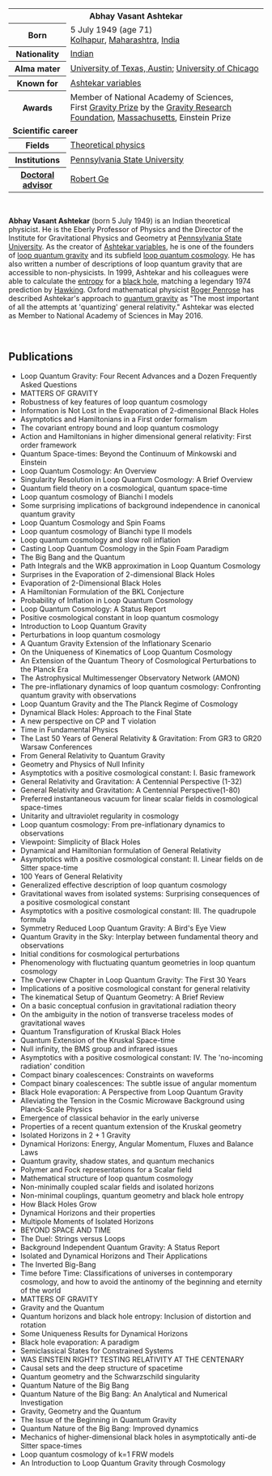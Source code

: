 <table class="infobox biography vcard">
<tbody>
<tr>
<th colspan="2">
<div class="fn">Abhay Vasant Ashtekar</div>
</th>
</tr>
<tr>
<th scope="row">Born</th>
<td>5 July 1949<span class="noprint ForceAgeToShow">&nbsp;(age&nbsp;71)</span><br />
<div class="birthplace"><a title="Kolhapur" href="https://en.wikipedia.org/wiki/Kolhapur">Kolhapur</a>,&nbsp;<a title="Maharashtra" href="https://en.wikipedia.org/wiki/Maharashtra">Maharashtra</a>,&nbsp;<a title="India" href="https://en.wikipedia.org/wiki/India">India</a></div>
</td>
</tr>
<tr>
<th scope="row">Nationality</th>
<td class="category"><a title="India" href="https://en.wikipedia.org/wiki/India">Indian</a></td>
</tr>
<tr>
<th scope="row">Alma&nbsp;mater</th>
<td><a class="mw-redirect" title="University of Texas, Austin" href="https://en.wikipedia.org/wiki/University_of_Texas,_Austin">University of Texas, Austin</a>;&nbsp;<a title="University of Chicago" href="https://en.wikipedia.org/wiki/University_of_Chicago">University of Chicago</a></td>
</tr>
<tr>
<th scope="row">Known&nbsp;for</th>
<td><a title="Ashtekar variables" href="https://en.wikipedia.org/wiki/Ashtekar_variables">Ashtekar variables</a></td>
</tr>
<tr>
<th scope="row">Awards</th>
<td>Member of National Academy of Sciences, First&nbsp;<a class="new" title="Gravity Prize (page does not exist)" href="https://en.wikipedia.org/w/index.php?title=Gravity_Prize&amp;action=edit&amp;redlink=1">Gravity Prize</a>&nbsp;by the&nbsp;<a title="Gravity Research Foundation" href="https://en.wikipedia.org/wiki/Gravity_Research_Foundation">Gravity Research Foundation</a>,&nbsp;<a title="Massachusetts" href="https://en.wikipedia.org/wiki/Massachusetts">Massachusetts</a>, Einstein Prize</td>
</tr>
<tr>
<td colspan="2"><strong>Scientific career</strong></td>
</tr>
<tr>
<th scope="row">Fields</th>
<td class="category"><a title="Theoretical physics" href="https://en.wikipedia.org/wiki/Theoretical_physics">Theoretical physics</a></td>
</tr>
<tr>
<th scope="row">Institutions</th>
<td><a title="Pennsylvania State University" href="https://en.wikipedia.org/wiki/Pennsylvania_State_University">Pennsylvania State University</a></td>
</tr>
<tr>
<th scope="row"><a title="Doctoral advisor" href="https://en.wikipedia.org/wiki/Doctoral_advisor">Doctoral advisor</a></th>
<td><a title="Robert Geroch" href="https://en.wikipedia.org/wiki/Robert_Geroch">Robert Ge</a></td>
</tr>
</tbody>
</table>
</br>
<p><strong>Abhay Vasant Ashtekar</strong>&nbsp;(born 5 July 1949) is an Indian theoretical physicist. He is the Eberly Professor of Physics and the Director of the Institute for Gravitational Physics and Geometry at&nbsp;<a title="" href="https://en.wikipedia.org/wiki/Pennsylvania_State_University">Pennsylvania State University</a>. As the creator of&nbsp;<a title="Ashtekar variables" href="https://en.wikipedia.org/wiki/Ashtekar_variables">Ashtekar variables</a>, he is one of the founders of&nbsp;<a title="Loop quantum gravity" href="https://en.wikipedia.org/wiki/Loop_quantum_gravity">loop quantum gravity</a>&nbsp;and its subfield&nbsp;<a title="Loop quantum cosmology" href="https://en.wikipedia.org/wiki/Loop_quantum_cosmology">loop quantum cosmology</a>.&nbsp;He has also written a number of descriptions of loop quantum gravity that are accessible to non-physicists. In 1999, Ashtekar and his colleagues were able to calculate the&nbsp;<a title="Entropy" href="https://en.wikipedia.org/wiki/Entropy">entropy</a>&nbsp;for a&nbsp;<a title="Black hole" href="https://en.wikipedia.org/wiki/Black_hole">black hole</a>, matching a legendary 1974 prediction by&nbsp;<a title="Stephen Hawking" href="https://en.wikipedia.org/wiki/Stephen_Hawking">Hawking</a>.&nbsp;Oxford mathematical physicist&nbsp;<a title="Roger Penrose" href="https://en.wikipedia.org/wiki/Roger_Penrose">Roger Penrose</a>&nbsp;has described Ashtekar's approach to&nbsp;<a title="Quantum gravity" href="https://en.wikipedia.org/wiki/Quantum_gravity">quantum gravity</a>&nbsp;as "The most important of all the attempts at 'quantizing' general relativity."&nbsp;Ashtekar was elected as Member to National Academy of Sciences in May 2016.</p>

</br>
<h2> Publications</h2>

<ul>

                             

 <li><a target="_blank" href="https://github.com/manjunath5496/Abhay-Ashtekar-Publications/blob/master/aba(1).pdf" style="text-decoration:none;">Loop Quantum Gravity:
Four Recent Advances and a Dozen Frequently Asked Questions</a></li>

 <li><a target="_blank" href="https://github.com/manjunath5496/Abhay-Ashtekar-Publications/blob/master/aba(2).pdf" style="text-decoration:none;">MATTERS OF GRAVITY</a></li>

<li><a target="_blank" href="https://github.com/manjunath5496/Abhay-Ashtekar-Publications/blob/master/aba(3).pdf" style="text-decoration:none;">Robustness of key features of loop quantum cosmology</a></li>
 <li><a target="_blank" href="https://github.com/manjunath5496/Abhay-Ashtekar-Publications/blob/master/aba(4).pdf" style="text-decoration:none;">Information is Not Lost in the Evaporation of 2-dimensional Black Holes</a></li>                              
<li><a target="_blank" href="https://github.com/manjunath5496/Abhay-Ashtekar-Publications/blob/master/aba(5).pdf" style="text-decoration:none;">Asymptotics and Hamiltonians in a First order formalism</a></li>
<li><a target="_blank" href="https://github.com/manjunath5496/Abhay-Ashtekar-Publications/blob/master/aba(6).pdf" style="text-decoration:none;">The covariant entropy bound and loop quantum cosmology</a></li>
 <li><a target="_blank" href="https://github.com/manjunath5496/Abhay-Ashtekar-Publications/blob/master/aba(7).pdf" style="text-decoration:none;">Action and Hamiltonians in higher dimensional general relativity: First order framework</a></li>

 <li><a target="_blank" href="https://github.com/manjunath5496/Abhay-Ashtekar-Publications/blob/master/aba(8).pdf" style="text-decoration:none;"> Quantum Space-times:
Beyond the Continuum of Minkowski and Einstein </a></li>
   <li><a target="_blank" href="https://github.com/manjunath5496/Abhay-Ashtekar-Publications/blob/master/aba(9).pdf" style="text-decoration:none;">Loop Quantum Cosmology: An Overview</a></li>
  
   
 <li><a target="_blank" href="https://github.com/manjunath5496/Abhay-Ashtekar-Publications/blob/master/aba(10).pdf" style="text-decoration:none;">Singularity Resolution in Loop Quantum Cosmology: A Brief Overview</a></li>                              
<li><a target="_blank" href="https://github.com/manjunath5496/Abhay-Ashtekar-Publications/blob/master/aba(11).pdf" style="text-decoration:none;">Quantum field theory on a cosmological, quantum space-time</a></li>
<li><a target="_blank" href="https://github.com/manjunath5496/Abhay-Ashtekar-Publications/blob/master/aba(12).pdf" style="text-decoration:none;">Loop quantum cosmology of Bianchi I models</a></li>
<li><a target="_blank" href="https://github.com/manjunath5496/Abhay-Ashtekar-Publications/blob/master/aba(13).pdf" style="text-decoration:none;">Some surprising implications of background independence in canonical quantum gravity</a></li>

<li><a target="_blank" href="https://github.com/manjunath5496/Abhay-Ashtekar-Publications/blob/master/aba(14).pdf" style="text-decoration:none;">Loop Quantum Cosmology and Spin Foams</a></li>
                              
<li><a target="_blank" href="https://github.com/manjunath5496/Abhay-Ashtekar-Publications/blob/master/aba(15).pdf" style="text-decoration:none;">Loop quantum cosmology of Bianchi type II models</a></li>

<li><a target="_blank" href="https://github.com/manjunath5496/Abhay-Ashtekar-Publications/blob/master/aba(16).pdf" style="text-decoration:none;">Loop quantum cosmology and slow roll inflation</a></li>

  <li><a target="_blank" href="https://github.com/manjunath5496/Abhay-Ashtekar-Publications/blob/master/aba(17).pdf" style="text-decoration:none;">Casting Loop Quantum Cosmology in the Spin Foam Paradigm</a></li>   
  
<li><a target="_blank" href="https://github.com/manjunath5496/Abhay-Ashtekar-Publications/blob/master/aba(18).pdf" style="text-decoration:none;">The Big Bang and the Quantum</a></li> 

  
<li><a target="_blank" href="https://github.com/manjunath5496/Abhay-Ashtekar-Publications/blob/master/aba(19).pdf" style="text-decoration:none;">Path Integrals and the WKB approximation in Loop Quantum Cosmology</a></li> 

<li><a target="_blank" href="https://github.com/manjunath5496/Abhay-Ashtekar-Publications/blob/master/aba(20).pdf" style="text-decoration:none;">Surprises in the Evaporation of 2-dimensional Black Holes</a></li>

<li><a target="_blank" href="https://github.com/manjunath5496/Abhay-Ashtekar-Publications/blob/master/aba(21).pdf" style="text-decoration:none;">Evaporation of 2-Dimensional Black Holes</a></li>
<li><a target="_blank" href="https://github.com/manjunath5496/Abhay-Ashtekar-Publications/blob/master/aba(22).pdf" style="text-decoration:none;">A Hamiltonian Formulation of the BKL Conjecture</a></li> 
 <li><a target="_blank" href="https://github.com/manjunath5496/Abhay-Ashtekar-Publications/blob/master/aba(23).pdf" style="text-decoration:none;">Probability of Inflation in Loop Quantum Cosmology</a></li> 
 

   <li><a target="_blank" href="https://github.com/manjunath5496/Abhay-Ashtekar-Publications/blob/master/aba(24).pdf" style="text-decoration:none;">Loop Quantum Cosmology: A Status Report</a></li>
 
   <li><a target="_blank" href="https://github.com/manjunath5496/Abhay-Ashtekar-Publications/blob/master/aba(25).pdf" style="text-decoration:none;">Positive cosmological constant in loop quantum cosmology</a></li>                              
 <li><a target="_blank" href="https://github.com/manjunath5496/Abhay-Ashtekar-Publications/blob/master/aba(26).pdf" style="text-decoration:none;">Introduction to Loop Quantum Gravity</a></li>
 <li><a target="_blank" href="https://github.com/manjunath5496/Abhay-Ashtekar-Publications/blob/master/aba(27).pdf" style="text-decoration:none;">Perturbations in loop quantum cosmology</a></li>
   
 
   <li><a target="_blank" href="https://github.com/manjunath5496/Abhay-Ashtekar-Publications/blob/master/aba(28).pdf" style="text-decoration:none;">A Quantum Gravity Extension of the Inflationary Scenario</a></li>
 
   <li><a target="_blank" href="https://github.com/manjunath5496/Abhay-Ashtekar-Publications/blob/master/aba(29).pdf" style="text-decoration:none;">On the Uniqueness of Kinematics of Loop Quantum Cosmology</a></li>                              

  <li><a target="_blank" href="https://github.com/manjunath5496/Abhay-Ashtekar-Publications/blob/master/aba(30).pdf" style="text-decoration:none;">An Extension of the Quantum Theory of Cosmological Perturbations to the Planck Era</a></li>
 
   <li><a target="_blank" href="https://github.com/manjunath5496/Abhay-Ashtekar-Publications/blob/master/aba(31).pdf" style="text-decoration:none;">The Astrophysical Multimessenger Observatory Network (AMON)</a></li> 
    <li><a target="_blank" href="https://github.com/manjunath5496/Abhay-Ashtekar-Publications/blob/master/aba(32).pdf" style="text-decoration:none;">The pre-inflationary dynamics of loop quantum cosmology: Confronting quantum gravity with observations</a></li> 

   <li><a target="_blank" href="https://github.com/manjunath5496/Abhay-Ashtekar-Publications/blob/master/aba(33).pdf" style="text-decoration:none;">Loop Quantum Gravity and the The Planck Regime of Cosmology</a></li>                              

  <li><a target="_blank" href="https://github.com/manjunath5496/Abhay-Ashtekar-Publications/blob/master/aba(34).pdf" style="text-decoration:none;">Dynamical Black Holes: Approach to the Final State</a></li> 
 
  <li><a target="_blank" href="https://github.com/manjunath5496/Abhay-Ashtekar-Publications/blob/master/aba(35).pdf" style="text-decoration:none;">A new perspective on CP and T violation</a></li> 

  <li><a target="_blank" href="https://github.com/manjunath5496/Abhay-Ashtekar-Publications/blob/master/aba(36).pdf" style="text-decoration:none;">Time in Fundamental Physics</a></li> 
 
<li><a target="_blank" href="https://github.com/manjunath5496/Abhay-Ashtekar-Publications/blob/master/aba(37).pdf" style="text-decoration:none;">The Last 50 Years of General Relativity & Gravitation: From GR3 to GR20 Warsaw Conferences</a></li>
 <li><a target="_blank" href="https://github.com/manjunath5496/Abhay-Ashtekar-Publications/blob/master/aba(38).pdf" style="text-decoration:none;">From General Relativity to Quantum Gravity</a></li>
<li><a target="_blank" href="https://github.com/manjunath5496/Abhay-Ashtekar-Publications/blob/master/aba(39).pdf" style="text-decoration:none;">Geometry and Physics of Null Infinity</a></li>
 <li><a target="_blank" href="https://github.com/manjunath5496/Abhay-Ashtekar-Publications/blob/master/aba(40).pdf" style="text-decoration:none;">Asymptotics with a positive cosmological constant: I. Basic framework</a></li>                              
<li><a target="_blank" href="https://github.com/manjunath5496/Abhay-Ashtekar-Publications/blob/master/aba(41).pdf" style="text-decoration:none;">General Relativity and Gravitation: A Centennial Perspective (1-32)</a></li>
<li><a target="_blank" href="https://github.com/manjunath5496/Abhay-Ashtekar-Publications/blob/master/aba(42).pdf" style="text-decoration:none;">General Relativity and Gravitation: A Centennial Perspective(1-80)</a></li>
 
  <li><a target="_blank" href="https://github.com/manjunath5496/Abhay-Ashtekar-Publications/blob/master/aba(43).pdf" style="text-decoration:none;">Preferred instantaneous vacuum for linear scalar fields in cosmological space-times</a></li>
 <li><a target="_blank" href="https://github.com/manjunath5496/Abhay-Ashtekar-Publications/blob/master/aba(44).pdf" style="text-decoration:none;">Unitarity and ultraviolet regularity in cosmology</a></li>
   <li><a target="_blank" href="https://github.com/manjunath5496/Abhay-Ashtekar-Publications/blob/master/aba(45).pdf" style="text-decoration:none;">Loop quantum cosmology:
From pre-inflationary dynamics to observations</a></li>  
   
<li><a target="_blank" href="https://github.com/manjunath5496/Abhay-Ashtekar-Publications/blob/master/aba(46).pdf" style="text-decoration:none;">Viewpoint: Simplicity of Black Holes</a></li> 
                             
<li><a target="_blank" href="https://github.com/manjunath5496/Abhay-Ashtekar-Publications/blob/master/aba(47).pdf" style="text-decoration:none;">Dynamical and Hamiltonian formulation of General Relativity</a></li>
<li><a target="_blank" href="https://github.com/manjunath5496/Abhay-Ashtekar-Publications/blob/master/aba(48).pdf" style="text-decoration:none;">Asymptotics with a positive cosmological constant: II. Linear fields on de Sitter space-time</a></li>

<li><a target="_blank" href="https://github.com/manjunath5496/Abhay-Ashtekar-Publications/blob/master/aba(49).pdf" style="text-decoration:none;">100 Years of General Relativity </a></li>
                              
<li><a target="_blank" href="https://github.com/manjunath5496/Abhay-Ashtekar-Publications/blob/master/aba(50).pdf" style="text-decoration:none;">Generalized effective description of loop quantum cosmology</a></li>
<li><a target="_blank" href="https://github.com/manjunath5496/Abhay-Ashtekar-Publications/blob/master/aba(51).pdf" style="text-decoration:none;">Gravitational waves from isolated systems: Surprising consequences of a positive cosmological constant</a></li>
<li><a target="_blank" href="https://github.com/manjunath5496/Abhay-Ashtekar-Publications/blob/master/aba(52).pdf" style="text-decoration:none;">Asymptotics with a positive cosmological constant: III. The quadrupole formula</a></li>

<li><a target="_blank" href="https://github.com/manjunath5496/Abhay-Ashtekar-Publications/blob/master/aba(53).pdf" style="text-decoration:none;">Symmetry Reduced Loop Quantum Gravity: A Bird's Eye View</a></li>
 
<li><a target="_blank" href="https://github.com/manjunath5496/Abhay-Ashtekar-Publications/blob/master/aba(54).pdf" style="text-decoration:none;">Quantum Gravity in the Sky:
Interplay between fundamental theory and observations </a></li>

<li><a target="_blank" href="https://github.com/manjunath5496/Abhay-Ashtekar-Publications/blob/master/aba(55).pdf" style="text-decoration:none;">Initial conditions for cosmological perturbations</a></li>
 
  <li><a target="_blank" href="https://github.com/manjunath5496/Abhay-Ashtekar-Publications/blob/master/aba(56).pdf" style="text-decoration:none;">Phenomenology with 
fluctuating quantum geometries in loop quantum cosmology </a></li>                              

  <li><a target="_blank" href="https://github.com/manjunath5496/Abhay-Ashtekar-Publications/blob/master/aba(57).pdf" style="text-decoration:none;">The Overview Chapter in
Loop Quantum Gravity: The First 30 Years</a></li>
 
   <li><a target="_blank" href="https://github.com/manjunath5496/Abhay-Ashtekar-Publications/blob/master/aba(58).pdf" style="text-decoration:none;">Implications of a positive cosmological constant for general relativity</a></li>
    <li><a target="_blank" href="https://github.com/manjunath5496/Abhay-Ashtekar-Publications/blob/master/aba(59).pdf" style="text-decoration:none;">The kinematical Setup of Quantum Geometry: A Brief Review</a></li>
 
  <li><a target="_blank" href="https://github.com/manjunath5496/Abhay-Ashtekar-Publications/blob/master/aba(60).pdf" style="text-decoration:none;">On a basic conceptual confusion in gravitational radiation theory </a></li>
 
   <li><a target="_blank" href="https://github.com/manjunath5496/Abhay-Ashtekar-Publications/blob/master/aba(61).pdf" style="text-decoration:none;">On the ambiguity in the notion of transverse traceless modes of gravitational waves</a></li>
 
   <li><a target="_blank" href="https://github.com/manjunath5496/Abhay-Ashtekar-Publications/blob/master/aba(62).pdf" style="text-decoration:none;">Quantum Transfiguration of Kruskal Black Holes</a></li>
 
   <li><a target="_blank" href="https://github.com/manjunath5496/Abhay-Ashtekar-Publications/blob/master/aba(63).pdf" style="text-decoration:none;">Quantum Extension of the Kruskal Space-time</a></li>                              

  <li><a target="_blank" href="https://github.com/manjunath5496/Abhay-Ashtekar-Publications/blob/master/aba(64).pdf" style="text-decoration:none;">Null infinity, the BMS group and infrared issues</a></li>
 
   <li><a target="_blank" href="https://github.com/manjunath5496/Abhay-Ashtekar-Publications/blob/master/aba(65).pdf" style="text-decoration:none;">Asymptotics with a positive cosmological constant: IV. The 'no-incoming radiation' condition </a></li> 

   <li><a target="_blank" href="https://github.com/manjunath5496/Abhay-Ashtekar-Publications/blob/master/aba(66).pdf" style="text-decoration:none;">Compact binary coalescences: Constraints on waveforms</a></li> 
 
   <li><a target="_blank" href="https://github.com/manjunath5496/Abhay-Ashtekar-Publications/blob/master/aba(67).pdf" style="text-decoration:none;">Compact binary coalescences:
The subtle issue of angular momentum</a></li>                              

  <li><a target="_blank" href="https://github.com/manjunath5496/Abhay-Ashtekar-Publications/blob/master/aba(68).pdf" style="text-decoration:none;">Black Hole evaporation:
A Perspective from Loop Quantum Gravity</a></li> 
 
  
   <li><a target="_blank" href="https://github.com/manjunath5496/Abhay-Ashtekar-Publications/blob/master/aba(69).pdf" style="text-decoration:none;">Alleviating the Tension in the Cosmic Microwave Background using Planck-Scale Physics</a></li>                              

  <li><a target="_blank" href="https://github.com/manjunath5496/Abhay-Ashtekar-Publications/blob/master/aba(70).pdf" style="text-decoration:none;">Emergence of classical behavior in the early universe</a></li> 
  
 
 <li><a target="_blank" href="https://github.com/manjunath5496/Abhay-Ashtekar-Publications/blob/master/aba(71).pdf" style="text-decoration:none;">Properties of a recent quantum extension of the Kruskal geometry</a></li>
 
 <li><a target="_blank" href="https://github.com/manjunath5496/Abhay-Ashtekar-Publications/blob/master/aba(72).pdf" style="text-decoration:none;">Isolated Horizons in 2 + 1 Gravity</a></li> 
 
 
 <li><a target="_blank" href="https://github.com/manjunath5496/Abhay-Ashtekar-Publications/blob/master/aba(73).pdf" style="text-decoration:none;">Dynamical Horizons: Energy, Angular Momentum, Fluxes and Balance Laws</a></li>
  <li><a target="_blank" href="https://github.com/manjunath5496/Abhay-Ashtekar-Publications/blob/master/aba(74).pdf" style="text-decoration:none;">Quantum gravity, shadow states, and quantum mechanics</a></li>
    <li><a target="_blank" href="https://github.com/manjunath5496/Abhay-Ashtekar-Publications/blob/master/aba(75).pdf" style="text-decoration:none;">Polymer and Fock representations for a Scalar field</a></li>                        
<li><a target="_blank" href="https://github.com/manjunath5496/Abhay-Ashtekar-Publications/blob/master/aba(76).pdf" style="text-decoration:none;">Mathematical structure of
loop quantum cosmology</a></li>


   <li><a target="_blank" href="https://github.com/manjunath5496/Abhay-Ashtekar-Publications/blob/master/aba(77).pdf" style="text-decoration:none;">Non-minimally coupled scalar fields and isolated horizons</a></li>
 
   <li><a target="_blank" href="https://github.com/manjunath5496/Abhay-Ashtekar-Publications/blob/master/aba(78).pdf" style="text-decoration:none;">Non-minimal couplings, quantum geometry and black hole entropy</a></li>
 
   <li><a target="_blank" href="https://github.com/manjunath5496/Abhay-Ashtekar-Publications/blob/master/aba(79).pdf" style="text-decoration:none;">How Black Holes Grow</a></li>                              

  <li><a target="_blank" href="https://github.com/manjunath5496/Abhay-Ashtekar-Publications/blob/master/aba(80).pdf" style="text-decoration:none;">Dynamical Horizons and their properties</a></li>
 
   <li><a target="_blank" href="https://github.com/manjunath5496/Abhay-Ashtekar-Publications/blob/master/aba(81).pdf" style="text-decoration:none;">Multipole Moments of Isolated Horizons </a></li> 

   <li><a target="_blank" href="https://github.com/manjunath5496/Abhay-Ashtekar-Publications/blob/master/aba(82).pdf" style="text-decoration:none;">BEYOND SPACE AND TIME</a></li> 
 
   <li><a target="_blank" href="https://github.com/manjunath5496/Abhay-Ashtekar-Publications/blob/master/aba(83).pdf" style="text-decoration:none;">The Duel: Strings versus Loops</a></li>                              

  <li><a target="_blank" href="https://github.com/manjunath5496/Abhay-Ashtekar-Publications/blob/master/aba(84).pdf" style="text-decoration:none;">Background Independent Quantum Gravity: A Status Report</a></li> 
 
  
   <li><a target="_blank" href="https://github.com/manjunath5496/Abhay-Ashtekar-Publications/blob/master/aba(85).pdf" style="text-decoration:none;">Isolated and Dynamical Horizons and Their Applications</a></li>                              

  <li><a target="_blank" href="https://github.com/manjunath5496/Abhay-Ashtekar-Publications/blob/master/aba(86).pdf" style="text-decoration:none;">The Inverted Big-Bang</a></li> 
  
 
 <li><a target="_blank" href="https://github.com/manjunath5496/Abhay-Ashtekar-Publications/blob/master/aba(87).pdf" style="text-decoration:none;">Time before Time: Classifications of universes in contemporary cosmology, and how to avoid the antinomy of the beginning and eternity of the world</a></li>
 
 <li><a target="_blank" href="https://github.com/manjunath5496/Abhay-Ashtekar-Publications/blob/master/aba(88).pdf" style="text-decoration:none;">MATTERS OF GRAVITY</a></li> 
 
 
 <li><a target="_blank" href="https://github.com/manjunath5496/Abhay-Ashtekar-Publications/blob/master/aba(89).pdf" style="text-decoration:none;">Gravity and the Quantum</a></li>
  <li><a target="_blank" href="https://github.com/manjunath5496/Abhay-Ashtekar-Publications/blob/master/aba(90).pdf" style="text-decoration:none;">Quantum horizons and black hole entropy: Inclusion of distortion and rotation</a></li>
    <li><a target="_blank" href="https://github.com/manjunath5496/Abhay-Ashtekar-Publications/blob/master/aba(91).pdf" style="text-decoration:none;">Some Uniqueness Results for Dynamical Horizons</a></li>                        
<li><a target="_blank" href="https://github.com/manjunath5496/Abhay-Ashtekar-Publications/blob/master/aba(92).pdf" style="text-decoration:none;">Black hole evaporation: A paradigm</a></li>


<li><a target="_blank" href="https://github.com/manjunath5496/Abhay-Ashtekar-Publications/blob/master/aba(93).pdf" style="text-decoration:none;">Semiclassical States for Constrained Systems</a></li>
 
 <li><a target="_blank" href="https://github.com/manjunath5496/Abhay-Ashtekar-Publications/blob/master/aba(94).pdf" style="text-decoration:none;">WAS EINSTEIN RIGHT? TESTING RELATIVITY AT THE CENTENARY</a></li> 
 
 
 <li><a target="_blank" href="https://github.com/manjunath5496/Abhay-Ashtekar-Publications/blob/master/aba(95).pdf" style="text-decoration:none;">Causal sets and the deep structure of spacetime</a></li>
  <li><a target="_blank" href="https://github.com/manjunath5496/Abhay-Ashtekar-Publications/blob/master/aba(96).pdf" style="text-decoration:none;">Quantum geometry and the Schwarzschild singularity</a></li>
    <li><a target="_blank" href="https://github.com/manjunath5496/Abhay-Ashtekar-Publications/blob/master/aba(97).pdf" style="text-decoration:none;">Quantum Nature of the Big Bang</a></li>                        
<li><a target="_blank" href="https://github.com/manjunath5496/Abhay-Ashtekar-Publications/blob/master/aba(98).pdf" style="text-decoration:none;">Quantum Nature of the Big Bang:
An Analytical and Numerical Investigation</a></li>


 <li><a target="_blank" href="https://github.com/manjunath5496/Abhay-Ashtekar-Publications/blob/master/aba(99).pdf" style="text-decoration:none;">Gravity, Geometry and the Quantum</a></li>
  <li><a target="_blank" href="https://github.com/manjunath5496/Abhay-Ashtekar-Publications/blob/master/aba(100).pdf" style="text-decoration:none;">The Issue of the Beginning in Quantum Gravity</a></li>
    <li><a target="_blank" href="https://github.com/manjunath5496/Abhay-Ashtekar-Publications/blob/master/aba(101).pdf" style="text-decoration:none;">Quantum Nature of the Big Bang: Improved dynamics</a></li>                        
<li><a target="_blank" href="https://github.com/manjunath5496/Abhay-Ashtekar-Publications/blob/master/aba(102).pdf" style="text-decoration:none;">Mechanics of higher-dimensional black holes in asymptotically anti-de Sitter space-times</a></li>

<li><a target="_blank" href="https://github.com/manjunath5496/Abhay-Ashtekar-Publications/blob/master/aba(103).pdf" style="text-decoration:none;">Loop quantum cosmology of k=1 FRW models</a></li>                        
<li><a target="_blank" href="https://github.com/manjunath5496/Abhay-Ashtekar-Publications/blob/master/aba(104).pdf" style="text-decoration:none;">An Introduction to Loop Quantum Gravity through Cosmology</a></li>






</ul>
